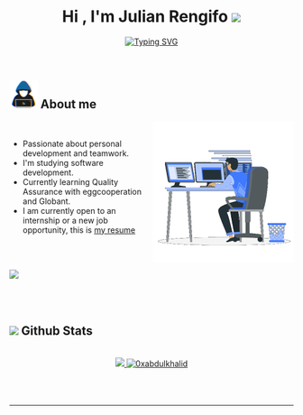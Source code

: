 <h1 align="center"><b>Hi , I'm Julian Rengifo </b><img src="https://media.giphy.com/media/hvRJCLFzcasrR4ia7z/giphy.gif" width="35"></h1>
<!-- hola -->

<div>
<p align="center">
<a href="#"><img src="https://readme-typing-svg.herokuapp.com?font=Fira+Code&weight=500&size=25&pause=1000&color=49CACD&center=true&width=435&lines=Quality+Automation;Software+development+student;Love+a+learning+new+stuff...+%3C3" alt="Typing SVG" /></a>
</p>


<br>
</div>


	
 
 <div> <!-- Sobre mi -->

## <picture><img src = "https://github.com/0xAbdulKhalid/0xAbdulKhalid/raw/main/assets/mdImages/about_me.gif" width = 50px></picture> **About me**

<picture> <img align="right" src="https://github.com/0xAbdulKhalid/0xAbdulKhalid/raw/main/assets/mdImages/Right_Side.gif" width = 250px></picture>

<br>

- Passionate about personal development and teamwork.
- I'm studying software development.
- Currently learning Quality Assurance with eggcooperation and Globant.
- I am currently open to an internship or a new job opportunity, this is [my resume](#)

<br><br>

<img src="https://user-images.githubusercontent.com/73097560/115834477-dbab4500-a447-11eb-908a-139a6edaec5c.gif"><br><br>

<br>
</div> <!-- fin Sobre mi -->

## <img src="https://media.giphy.com/media/iY8CRBdQXODJSCERIr/giphy.gif" width="35"><b> Github Stats </b>
<br>

<div align="center">

<a href="[https://github.com/0xabdulkhalid/](https://github.com/SoyMordekay)">
  <img src="https://github-readme-stats.vercel.app/api?username=SoyMordekay&include_all_commits=true&count_private=true&show_icons=true&line_height=20&title_color=7A7ADB&icon_color=2234AE&text_color=D3D3D3&bg_color=0,000000,130F40" width="450"/>
  <img src="https://github-readme-stats.vercel.app/api/top-langs?username=SoyMordekay&show_icons=true&locale=en&layout=compact&line_height=20&title_color=7A7ADB&icon_color=2234AE&text_color=D3D3D3&bg_color=0,000000,130F40" width="375"  alt="0xabdulkhalid"/>

</a>
</div>

<br>
<br>
<br>

-----

<br>
<br>


<!--
**SoyMordekay/SoyMordekay** is a ✨ _special_ ✨ repository because its `README.md` (this file) appears on your GitHub profile.

Here are some ideas to get you started:

- 🔭 I’m currently working on ...
- 🌱 I’m currently learning ...
- 👯 I’m looking to collaborate on ...
- 🤔 I’m looking for help with ...
- 💬 Ask me about ...
- 📫 How to reach me: ...
- 😄 Pronouns: ...
- ⚡ Fun fact: ...
-->
